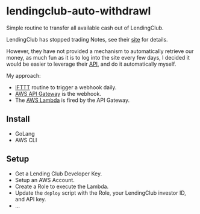 # lendingclub-auto-withdrawl

Simple routine to transfer all available cash out of LendingClub.

LendingClub has stopped trading Notes, see their [site](https://www.lendingclub.com/account/summary.action) for details.

However, they have not provided a mechanism to automatically retrieve our money, as much fun as it is to log into the site every few days, I decided it would be easier to leverage their [API](https://www.lendingclub.com/developers), and do it automatically myself.

My approach:

* [IFTTT](https://ifttt.com) routine to trigger a webhook daily.
* [AWS API Gateway](https://aws.amazon.com/api-gateway/) is the webhook.
* The [AWS Lambda](https://aws.amazon.com/lambda/) is fired by the API Gateway.

## Install

* GoLang
* AWS CLI

## Setup

* Get a Lending Club Developer Key.
* Setup an AWS Account.
* Create a Role to execute the Lambda.
* Update the ```deploy``` script with the Role, your LendingClub investor ID, and API key.
* ...
